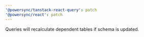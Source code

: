 ```yaml
---
'@powersync/tanstack-react-query': patch
'@powersync/react': patch
---
```


Queries will recalculate dependent tables if schema is updated.

